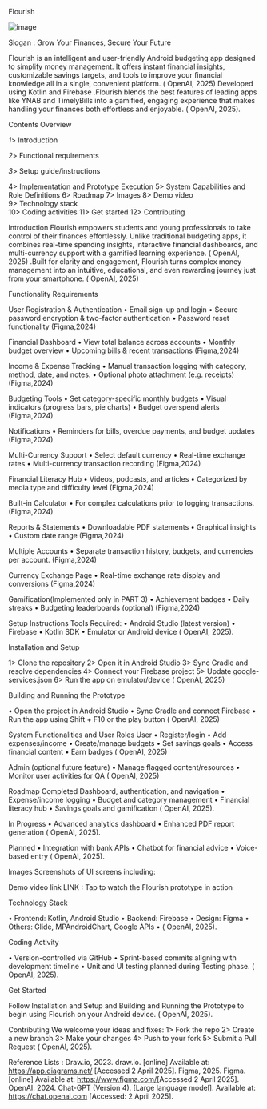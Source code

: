 Flourish 


![image](https://github.com/user-attachments/assets/5897f43f-7708-4a38-9930-c6c3c1198aa2)

Slogan : Grow Your Finances, Secure Your Future

Flourish is an intelligent and user-friendly Android budgeting app designed to simplify money management. It offers instant financial insights, customizable savings targets, and tools to improve your financial knowledge all in a single, convenient platform. ( OpenAI, 2025) Developed using Kotlin and Firebase .Flourish blends the best features of leading apps like YNAB and TimelyBills into a gamified, engaging experience that makes handling your finances both effortless and enjoyable. ( OpenAI, 2025).

 Contents Overview
 
*1*> Introduction 

*2*> Functional requirements 

*3*> Setup guide/instructions 

4> 	Implementation and Prototype Execution
5>	System Capabilities and Role Definitions
6>	Roadmap
7>	Images
8>	Demo video  
9> Technology stack  
10>	Coding activities
11> 	Get started
12>	Contributing 


Introduction
Flourish empowers students and young professionals to take control of their finances effortlessly. Unlike traditional budgeting apps, it combines real-time spending insights, interactive financial dashboards, and multi-currency support with a gamified learning experience. ( OpenAI, 2025) .Built for clarity and engagement, Flourish turns complex money management into an intuitive, educational, and even rewarding journey just from your smartphone. ( OpenAI, 2025)


Functionality Requirements

 User Registration & Authentication
•	Email sign-up and login
•	Secure password encryption & two-factor authentication
•	Password reset functionality
(Figma,2024)

 Financial Dashboard
•	View total balance across accounts
•	Monthly budget overview
•	Upcoming bills & recent transactions
(Figma,2024)

 Income & Expense Tracking
•	Manual transaction logging with category, method, date, and notes.
•	Optional photo attachment (e.g. receipts)
(Figma,2024)

Budgeting Tools
•	Set category-specific monthly budgets
•	Visual indicators (progress bars, pie charts)
•	Budget overspend alerts
(Figma,2024)


Notifications
•	Reminders for bills, overdue payments, and budget updates
(Figma,2024)

Multi-Currency Support
•	Select default currency
•	Real-time exchange rates
•	Multi-currency transaction recording
(Figma,2024)

Financial Literacy Hub
•	Videos, podcasts, and articles
•	Categorized by media type and difficulty level
(Figma,2024)

 Built-in Calculator
•	For complex calculations prior to logging transactions.
(Figma,2024)

 Reports & Statements
•	Downloadable PDF statements
•	Graphical insights
•	Custom date range
(Figma,2024)

 Multiple Accounts
•	Separate transaction history, budgets, and currencies per account.
(Figma,2024)

Currency Exchange Page
•	Real-time exchange rate display and conversions
(Figma,2024)

Gamification(Implemented only in PART 3) 
•	Achievement badges
•	Daily streaks
•	Budgeting leaderboards (optional)
(Figma,2024)


Setup Instructions
Tools Required:
•	Android Studio (latest version)
•	Firebase
•	Kotlin SDK
•	Emulator or Android device
( OpenAI, 2025).


 Installation and Setup
  
1>	Clone the repository
2>	Open it in Android Studio
3>	Sync Gradle and resolve dependencies
4>	Connect your Firebase project
5>	Update google-services.json
6>	Run the app on emulator/device
( OpenAI, 2025)


 Building and Running the Prototype
 
•	Open the project in Android Studio
•	Sync Gradle and connect Firebase
•	Run the app using Shift + F10 or the play button
( OpenAI, 2025)


 System Functionalities and User Roles
User 
•	Register/login
•	Add expenses/income
•	Create/manage budgets
•	Set savings goals
•	Access financial content
•	Earn badges
( OpenAI, 2025)

 Admin (optional future feature)
•	Manage flagged content/resources
•	Monitor user activities for QA
( OpenAI, 2025)

Roadmap
 Completed Dashboard, authentication, and navigation
•	Expense/income logging
•	Budget and category management
•	Financial literacy hub
•	Savings goals and gamification
( OpenAI, 2025).

In Progress
•	Advanced analytics dashboard
•	Enhanced PDF report generation
( OpenAI, 2025).

 Planned
•	Integration with bank APIs
•	Chatbot for financial advice
•	Voice-based entry
( OpenAI, 2025).

   Images
Screenshots of UI screens including:


Demo video link
LINK : 
Tap to watch the Flourish prototype in action

Technology Stack

•	 Frontend: Kotlin, Android Studio
•	Backend: Firebase 
•	 Design: Figma
•	 Others: Glide, MPAndroidChart, Google APIs
•	( OpenAI, 2025).


 Coding Activity
 
•	Version-controlled via GitHub
•	Sprint-based commits aligning with development timeline
•	Unit and UI testing planned during Testing phase.
( OpenAI, 2025).

 Get Started
 
Follow Installation and Setup and Building and Running the Prototype to begin using Flourish on your Android device.
( OpenAI, 2025).

Contributing
We welcome your ideas and fixes:
1>	Fork the repo
2>	Create a new branch
3>	Make your changes
4>	Push to your fork
5>	Submit a Pull Request
( OpenAI, 2025).

Reference Lists : 
Draw.io, 2023. draw.io. [online] Available at: <https://app.diagrams.net/> [Accessed 2 April 2025]. 
Figma, 2025. Figma. [online] Available at: <https://www.figma.com/>[Accessed 2 April 2025].
OpenAI. 2024. Chat-GPT (Version 4). [Large language model]. Available at: https://chat.openai.com [Accessed: 2 April  2025]. 









                                                                                              

